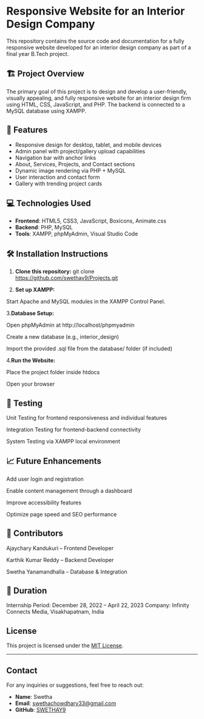 # Responsive Website for an Interior Design Company

This repository contains the source code and documentation for a fully responsive website developed for an interior design company as part of a final year B.Tech project.

## 🏗️ Project Overview

The primary goal of this project is to design and develop a user-friendly, visually appealing, and fully responsive website for an interior design firm using HTML, CSS, JavaScript, and PHP. The backend is connected to a MySQL database using XAMPP.

## 📌 Features

- Responsive design for desktop, tablet, and mobile devices
- Admin panel with project/gallery upload capabilities
- Navigation bar with anchor links
- About, Services, Projects, and Contact sections
- Dynamic image rendering via PHP + MySQL
- User interaction and contact form
- Gallery with trending project cards

## 💻 Technologies Used

- **Frontend**: HTML5, CSS3, JavaScript, Boxicons, Animate.css
- **Backend**: PHP, MySQL
- **Tools**: XAMPP, phpMyAdmin, Visual Studio Code

## 🛠️ Installation Instructions

1. **Clone this repository:**
   git clone https://github.com/swethay9/Projects.git
  
2. **Set up XAMPP:**

Start Apache and MySQL modules in the XAMPP Control Panel.

 3.**Database Setup:**

Open phpMyAdmin at http://localhost/phpmyadmin

Create a new database (e.g., interior_design)

Import the provided .sql file from the database/ folder (if included)

 4.**Run the Website:**

Place the project folder inside htdocs

Open your browser 
## 🧪 Testing
Unit Testing for frontend responsiveness and individual features

Integration Testing for frontend-backend connectivity

System Testing via XAMPP local environment

## 📈 Future Enhancements
Add user login and registration

Enable content management through a dashboard

Improve accessibility features

Optimize page speed and SEO performance


## 👥 Contributors
Ajaychary Kandukuri – Frontend Developer

 Karthik Kumar Reddy – Backend Developer

 Swetha Yanamandhalla – Database & Integration

## 📅 Duration
Internship Period: December 28, 2022 – April 22, 2023
Company: Infinity Connects Media, Visakhapatnam, India

## License
This project is licensed under the [MIT License](LICENSE).

---

## Contact
For any inquiries or suggestions, feel free to reach out:
- **Name**: Swetha
- **Email**: swethachowdhary33@gmail.com
- **GitHub**: [SWETHAY9](https://github.com/swethay9)
